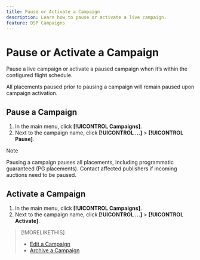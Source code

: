 ```yaml
---
title: Pause or Activate a Campaign
description: Learn how to pause or activate a live campaign.
feature: DSP Campaigns
---
```

# Pause or Activate a Campaign

Pause a live campaign or activate a paused campaign when it’s within the configured flight schedule. 

All placements paused prior to pausing a campaign will remain paused upon campaign activation. 

## Pause a Campaign

1. In the main menu, click **[!UICONTROL Campaigns]**.
1. Next to the campaign name, click  **[!UICONTROL ...]** > **[!UICONTROL Pause]**.

>[!NOTE]
>
>Pausing a campaign pauses all placements, including programmatic guaranteed (PG placements). Contact affected publishers if incoming auctions need to be paused.

## Activate a Campaign

1. In the main menu, click **[!UICONTROL Campaigns]**.
1. Next to the campaign name, click  **[!UICONTROL ...]** > **[!UICONTROL Activate]**.

>[!MORELIKETHIS]
>
>* [Edit a Campaign](campaign-edit.md)
>* [Archive a Campaign](campaign-archive-unarchive.md)
